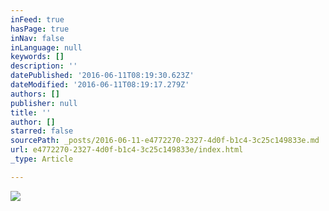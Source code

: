 ```yaml
---
inFeed: true
hasPage: true
inNav: false
inLanguage: null
keywords: []
description: ''
datePublished: '2016-06-11T08:19:30.623Z'
dateModified: '2016-06-11T08:19:17.279Z'
authors: []
publisher: null
title: ''
author: []
starred: false
sourcePath: _posts/2016-06-11-e4772270-2327-4d0f-b1c4-3c25c149833e.md
url: e4772270-2327-4d0f-b1c4-3c25c149833e/index.html
_type: Article

---
```

![](https://the-grid-user-content.s3-us-west-2.amazonaws.com/0603a351-c99b-4df3-8122-b4f7e80e53dd.jpg)